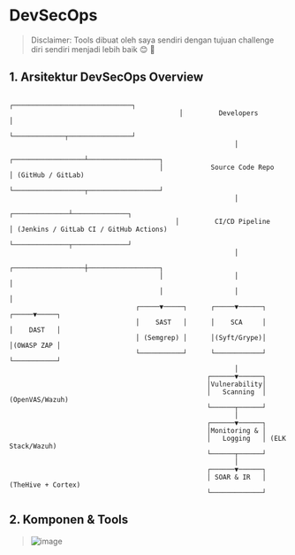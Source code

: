 # DevSecOps

> Disclaimer: Tools dibuat oleh saya sendiri dengan tujuan challenge diri sendiri menjadi lebih baik 😊 🙏

## 1. Arsitektur DevSecOps Overview

                                               ┌──────────────────────────────┐
                                               │         Developers           │
                                               └─────────────┬────────────────┘
                                                             │
                                          ┌──────────────────┴──────────────────┐
                                          │            Source Code Repo         │ (GitHub / GitLab)
                                          └──────────────────┬──────────────────┘
                                                             │
                                              ┌──────────────┴──────────────┐
                                              │         CI/CD Pipeline      │ (Jenkins / GitLab CI / GitHub Actions)
                                              └──────────────┬──────────────┘
                                                             │
                                          ┌──────────────────┼──────────────────┐
                                          │                  │                  │
                                          │                  │                  │
                                    ┌─────▼─────┐      ┌─────▼──────┐     ┌─────▼─────┐
                                    │    SAST   │      │    SCA     │     │    DAST   │
                                    │ (Semgrep) │      │(Syft/Grype)│     │(OWASP ZAP │
                                    └───────────┘      └────────────┘     └───────────┘
                                                             │
                                                      ┌──────▼──────┐
                                                      │Vulnerability│
                                                      │   Scanning  │ (OpenVAS/Wazuh)
                                                      └──────┬──────┘
                                                             │
                                                      ┌──────▼──────┐
                                                      │Monitoring & │
                                                      │   Logging   │ (ELK Stack/Wazuh)
                                                      └──────┬──────┘
                                                             │
                                                      ┌──────▼──────┐
                                                      │ SOAR & IR   │ (TheHive + Cortex) 
                                                      └─────────────┘ 


## 2. Komponen & Tools
> ![image](https://github.com/user-attachments/assets/78dcef24-b1c7-4dae-8ee0-293a040f727c)
